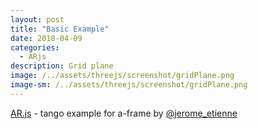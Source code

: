 ```yaml
---
layout: post
title: "Basic Example"
date: 2018-04-09
categories:
  - ARjs
description: Grid plane   
image: /../assets/threejs/screenshot/gridPlane.png
image-sm: /../assets/threejs/screenshot/gridPlane.png
---
```


<!-- include a-frame -->
<script src="{{ site.url }}/assets/arjs/vendor/aframe/build/aframe.min.js"></script>

<!-- include ar.js for aframe -->
<script src='{{ site.url }}/assets/arjs/aframe-ar.js'></script>
<script>ARjs.Context.baseURL = '{{ site.url }}/assets/arjs/three.js/'</script>

<div style='margin : 0px; overflow: hidden;>
	<div style='position: fixed; top: 10px; width:100%; text-align: center; z-index: 1;'>
		<a href="https://github.com/jeromeetienne/AR.js/" target="_blank">AR.js</a> - tango example for a-frame by <a href='https://twitter.com/jerome_etienne' target='_blank'>@jerome_etienne</a>
	</div>
	<!-- Define your 3d scene and enabled ar.js -->
	<a-scene embedded arjs='trackingMethod: best;'>
		<!-- Create a anchor to attach your augmented reality -->
		<a-anchor hit-testing-enabled='true'>
			<!-- Add your augmented reality here -->
			<a-box position='0 0.5 0' material='opacity: 0.5; side:double; color:red;'>
				<a-torus-knot radius='0.26' radius-tubular='0.05'>
					<a-animation attribute="rotation" to="360 0 0" dur="5000" easing='linear' repeat="indefinite"></a-animation>
				</a-torus-knot>
			</a-box>
		</a-anchor>
		<!-- Define a static camera -->
		<a-camera-static/>
	</a-scene>
</div>
